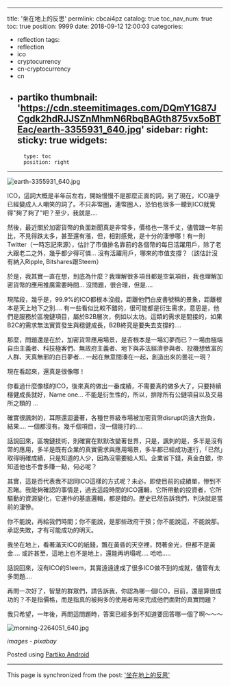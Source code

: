 
---
title: '坐在地上的反思'
permlink: cbcai4pz
catalog: true
toc_nav_num: true
toc: true
position: 9999
date: 2018-09-12 12:00:03
categories:
- reflection
tags:
- reflection
- ico
- cryptocurrency
- cn-cryptocurrency
- cn
- partiko
thumbnail: 'https://cdn.steemitimages.com/DQmY1G87JCgdk2hdRJJSZnMhmN6RbqBAGth875vx5oBTEac/earth-3355931_640.jpg'
sidebar:
    right:
        sticky: true
widgets:
    -
        type: toc
        position: right
---


![earth-3355931_640.jpg](https://cdn.steemitimages.com/DQmY1G87JCgdk2hdRJJSZnMhmN6RbqBAGth875vx5oBTEac/earth-3355931_640.jpg)

ICO，這詞大概是半年前左右，開始慢慢不是那麼正面的詞，到了現在，ICO幾乎已經變成人人嘲笑的詞了。不只非幣圈，連幣圈人，恐怕也很多一聽到ICO就覺得"夠了夠了"吧？至少，我就是....

然後，最近關於加密貨幣的負面新聞真是非常多，價格也一落千丈，儘管跟一年前比，不見得跌太多，甚至還有漲，但，相對感覺，是十分的淒慘哪！有一則Twitter（一時忘記來源），估計了市值排名靠前的各個幣的每日活躍用戶，除了老大跟老二之外，幾乎都少得可憐... 沒有活躍用戶，哪來的市值支撐？（該估計沒有納入Ripple, Bitshares跟Steem）

於是，我其實一直在想，到底為什麼？我理解很多項目都是空氣項目，我也理解加密貨幣的應用推廣需要時間... 沒問題，很合理，但是....

現階段，幾乎是，99.9%的ICO都根本沒戲，距離他們白皮書號稱的景象，距離根本是天上地下之別.... 有一些看似比較不錯的，很可能都是衍生需求，意思是，他們是服務於區塊鏈項目，屬於B2B層次，例如以太坊。這類的需求是間接的，如果B2C的需求無法實質發生與穩健成長，B2B終究是要失去支撐的....

那麼，問題還是在於，加密貨幣應用場景，是否根本是一場幻夢而已？一場由極端自由主義者、科技極客們、無政府主義者、地下與非法經濟參與者、投機想致富的人群、天真無邪的白日夢者... 一起在無意間湊在一起，創造出來的曇花一現？

現在看起來，還真是很像哪！

你看過什麼像樣的ICO，後來真的做出一番成績，不需要真的做多大了，只要持續穩健成長就好，Name one... 不能是衍生性的，所以，排除所有公鏈項目以及交易所之類的 ...

確實很諷刺的，耳際還迴盪著，各種世界級市場被加密貨幣disrupt的遠大抱負，結果.... 一個都沒有。幾千個項目，沒一個能打的....

 話說回來，區塊鏈技術，則確實在默默改變著世界，只是，諷刺的是，多半是沒有幣的應用，多半是既有企業的真實需求與應用場景，多半都已經成功運行，「已然」取得明確成績，只是知道的人少，因為沒需要給人知。企業省下錢，真金白銀，你知道他也不會多賺一點，何必呢？

其實，這是否代表我不認同ICO這樣的方式呢？未必，即使目前的成績單，慘到不忍睹。我能夠確認的事情是，過去這段時間的ICO邏輯，它所帶動的投資者，它所驅動的資源變化，它運作的基底邏輯，都是錯的。歷史已然告訴我們，判決就是當前的淒慘。

你不能說，再給我們時間；你不能說，是那些政府干預；你不能說這，不能說那。承認失敗，才有可能成功的明天。

我坐在地上，看著滿天ICO的紙錢，飄在黃昏的天空裡，閃著金光，但都不是黃金.... 或許甚至，這地上也不是地上，還能再坍塌呢.... 哈哈.....

 話說回來，沒有ICO的Steem，其實遠遠達成了很多ICO做不到的成就，儘管有太多問題....

再問一次好了，智慧的群眾們，請告訴我，你認為哪一個ICO，目前，還是算很成功的？不是指價格，而是指真的被夠多的使用者用來完成他們面對的真實問題？

我只希望，一年後，再問這問題時，答案已經多到不知道要回答哪一個了啊～～～

![morning-2264051_640.jpg](https://cdn.steemitimages.com/DQmR9un8NgTaM2DkjUjkkVQK67xJYE8gq86z61gueTqGWNk/morning-2264051_640.jpg)

*images - pixabay*

Posted using [Partiko Android](https://steemit.com/@partiko-android)

- - -

This page is synchronized from the post: ['坐在地上的反思'](https://steemit.com/@deanliu/cbcai4pz)
